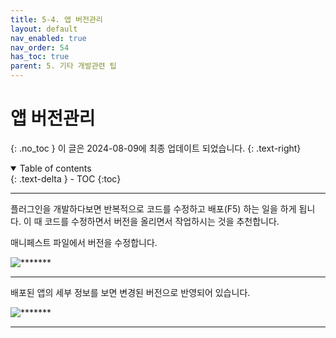 ```yaml
---
title: 5-4. 앱 버전관리
layout: default
nav_enabled: true
nav_order: 54
has_toc: true
parent: 5. 기타 개발관련 팁
---
```


# 앱 버전관리
{: .no_toc }
이 글은 2024-08-09에 최종 업데이트 되었습니다.
{: .text-right}

<details open markdown="block">
  <summary>
    Table of contents
  </summary>
  {: .text-delta }
- TOC
{:toc}
</details>

---

플러그인을 개발하다보면 반복적으로 코드를 수정하고 배포(F5) 하는 일을 하게 됩니다. 이 때 코드를 수정하면서 버전을 올리면서 작업하시는 것을 추천합니다.

매니페스트 파일에서 버전을 수정합니다.

![*******](../assets/50/54-01.png)

---

배포된 앱의 세부 정보를 보면 변경된 버전으로 반영되어 있습니다.

![*******](../assets/50/54-02.png)

---